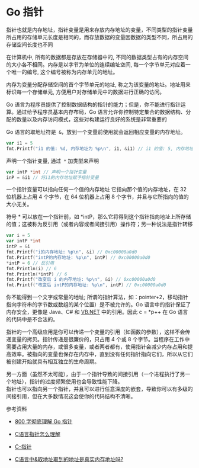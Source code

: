 # Go 指针

指针也就是内存地址，指针变量是用来存放内存地址的变量，不同类型的指针变量所占用的存储单元长度是相同的，而存放数据的变量因数据的类型不同，所占用的存储空间长度也不同

在计算机中, 所有的数据都是存放在存储器中的, 不同的数据类型占有的内存空间的大小各不相同。内存是以字节为单位的连续编址空间, 每一个字节单元对应着一个唯一的编号, 这个编号被称为内存单元的地址。

内存为变量分配存储空间的首个字节单元的地址, 称之为该变量的地址。地址用来标识每一个存储单元, 方便用户对存储单元中的数据进行正确的访问。

Go 语言为程序员提供了控制数据结构的指针的能力；但是，你不能进行指针运算。通过给予程序员基本内存布局，Go 语言允许你控制特定集合的数据结构、分配的数量以及内存访问模式，这些对构建运行良好的系统是非常重要的

Go 语言的取地址符是` &`，放到一个变量前使用就会返回相应变量的内存地址。

```Go
var i1 = 5
fmt.Printf("i1 的值: %d, 内存地址为 %p\n", i1, &i1) // i1 的值: 5, 内存地址为 0xc00000a098 不同环境下内存地址是不用的
```


声明一个指针变量, 通过` *` 加类型来声明

```Go
var intP *int // 声明一个指针变量
inP = &i1 // 将i1的内存地址赋予指针变量 
```


一个指针变量可以指向任何一个值的内存地址 它指向那个值的内存地址，在 32 位机器上占用 4 个字节，在 64 位机器上占用 8 个字节，并且与它所指向的值的大小无关。

符号 * 可以放在一个指针前，如 *intP，那么它将得到这个指针指向地址上所存储的值；这被称为反引用（或者内容或者间接引用）操作符；另一种说法是指针转移

```Go
var i = 5
var intP *int
intP = &i
fmt.Printf("i的内存地址: %p\n", &i) // 0xc00000a0d0
fmt.Printf("intP的内存地址: %p\n", intP) // 0xc00000a0d0
*intP = 6 // 反引用
fmt.Println(i) // 6
fmt.Println(*intP) // 6
fmt.Printf("改变后 i 的内存地址: %p\n", &i) // 0xc00000a0d0
fmt.Printf("改变后 intP的内存地址: %p\n", intP) // 0xc00000a0d0


```


你不能得到一个文字或常量的地址; 所谓的指针算法，如：pointer+2，移动指针指向字符串的字节数或数组的某个位置）是不被允许的。Go 语言中的指针保证了内存安全，更像是 Java、C# 和 [VB.NET](http://VB.NET) 中的引用。因此 c = *p++ 在 Go 语言的代码中是不合法的。

指针的一个高级应用是你可以传递一个变量的引用（如函数的参数），这样不会传递变量的拷贝。指针传递是很廉价的，只占用 4 个或 8 个字节。当程序在工作中需要占用大量的内存，或很多变量，或者两者都有，使用指针会减少内存占用和提高效率。被指向的变量也保存在内存中，直到没有任何指针指向它们，所以从它们被创建开始就具有相互独立的生命周期。

另一方面（虽然不太可能），由于一个指针导致的间接引用（一个进程执行了另一个地址），指针的过度频繁使用也会导致性能下降。<br />指针也可以指向另一个指针，并且可以进行任意深度的嵌套，导致你可以有多级的间接引用，但在大多数情况这会使你的代码结构不清晰。

参考资料

- [800 字彻底理解 Go 指针](https://learnku.com/go/t/35168)

- [C语言指针怎么理解](https://www.zhihu.com/question/24466000)

- [C-指针](https://www.jianshu.com/p/63f3bfb58687)

- [C语言中&取地址取到的地址是真实内存地址吗?](https://www.zhihu.com/question/379177766)

